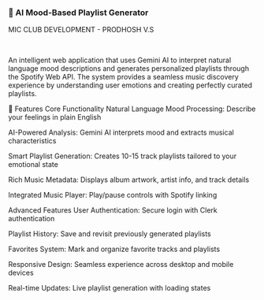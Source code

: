### 🎵 AI Mood-Based Playlist Generator

MIC CLUB DEVELOPMENT - PRODHOSH V.S

<br>

An intelligent web application that uses Gemini AI to interpret natural language mood descriptions and generates personalized playlists through the Spotify Web API. The system provides a seamless music discovery experience by understanding user emotions and creating perfectly curated playlists.

🌟 Features
Core Functionality
Natural Language Mood Processing: Describe your feelings in plain English

AI-Powered Analysis: Gemini AI interprets mood and extracts musical characteristics

Smart Playlist Generation: Creates 10-15 track playlists tailored to your emotional state

Rich Music Metadata: Displays album artwork, artist info, and track details

Integrated Music Player: Play/pause controls with Spotify linking

Advanced Features
User Authentication: Secure login with Clerk authentication

Playlist History: Save and revisit previously generated playlists

Favorites System: Mark and organize favorite tracks and playlists

Responsive Design: Seamless experience across desktop and mobile devices

Real-time Updates: Live playlist generation with loading states
